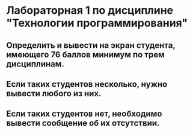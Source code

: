 # Лабораторная 1 по дисциплине "Технологии программирования"
## Определить и вывести на экран студента, имеющего 76 баллов минимум по трем дисциплинам.
## Если таких студентов несколько, нужно вывести любого из них.
## Если таких студентов нет, необходимо вывести сообщение об их отсутствии. 
